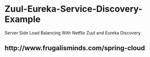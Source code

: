 # Zuul-Eureka-Service-Discovery-Example
Server Side Load Balancing With Netflix Zuul and Eureka Discovery

<h2>http://www.frugalisminds.com/spring-cloud</h2>
